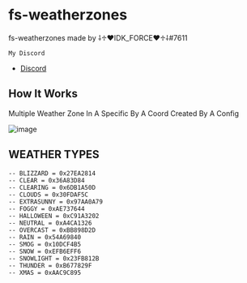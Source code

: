 # fs-weatherzones

fs-weatherzones made by ⸸♱♥IDK_FORCE♥♱⸸#7611

```My Discord```
- [Discord](https://discord.gg/UFng7DWnWP)

## How It Works
Multiple Weather Zone In A Specific  By A Coord Created By A Config

![image](https://github.com/IDKFORCE/fs-weatherzones/assets/71199348/cbcce4cf-f424-474c-82dc-4ae0bae8309a)


## WEATHER TYPES

```
-- BLIZZARD = 0x27EA2814
-- CLEAR = 0x36A83D84
-- CLEARING = 0x6DB1A50D
-- CLOUDS = 0x30FDAF5C
-- EXTRASUNNY = 0x97AA0A79
-- FOGGY = 0xAE737644
-- HALLOWEEN = 0xC91A3202
-- NEUTRAL = 0xA4CA1326
-- OVERCAST = 0xBB898D2D
-- RAIN = 0x54A69840
-- SMOG = 0x10DCF4B5
-- SNOW = 0xEFB6EFF6
-- SNOWLIGHT = 0x23FB812B
-- THUNDER = 0xB677829F
-- XMAS = 0xAAC9C895
```
